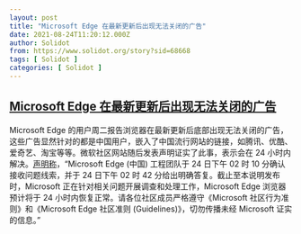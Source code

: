 ```yaml
---
layout: post
title: "Microsoft Edge 在最新更新后出现无法关闭的广告"
date: 2021-08-24T11:20:12.000Z
author: Solidot
from: https://www.solidot.org/story?sid=68668
tags: [ Solidot ]
categories: [ Solidot ]
---
```

<!--1629804012000-->
[Microsoft Edge 在最新更新后出现无法关闭的广告](https://www.solidot.org/story?sid=68668)
------

<div>
Microsoft Edge 的用户周二报告浏览器在最新更新后底部出现无法关闭的广告，这些广告显然针对的都是中国用户，嵌入了中国流行网站的链接，如腾讯、优酷、爱奇艺、淘宝等等。微软社区网站随后发表声明证实了此事，表示会在 24 小时内解决。<a href="https://answers.microsoft.com/zh-hans/microsoftedge/forum/all/%e7%aa%81%e5%8f%91/7324bc7c-58ec-4ee5-b01b-7bca795ca7a8" target="_blank">声明称</a>，“Microsoft Edge (中国) 工程团队于 24 日下午 02 时 10 分确认接收问题线索，并于 24 日下午 02 时 42 分给出明确答复。截止至本说明发布时，Microsoft 正在针对相关问题开展调查和处理工作，Microsoft Edge 浏览器预计将于 24 小时内恢复正常。请各位社区成员严格遵守《Microsoft 社区行为准则》和《Microsoft Edge 社区准则 (Guidelines)》，切勿传播未经 Microsoft 证实的信息。”
</div>
